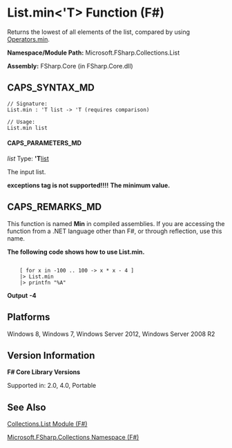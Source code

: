 # List.min<'T> Function (F#)

Returns the lowest of all elements of the list, compared by using [Operators.min](http://msdn.microsoft.com/en-us/library/adea4fd7-bfad-4834-989c-7878aca81fed).

**Namespace/Module Path:** Microsoft.FSharp.Collections.List

**Assembly:** FSharp.Core (in FSharp.Core.dll)


## CAPS_SYNTAX_MD

```
// Signature:
List.min : 'T list -> 'T (requires comparison)

// Usage:
List.min list
```

#### CAPS_PARAMETERS_MD
*list*
Type: **'T**[list](http://msdn.microsoft.com/en-us/library/c627b668-477b-4409-91ed-06d7f1b3e4a7)


The input list.



**exceptions tag is not supported!!!!**
**The minimum value.**
## CAPS_REMARKS_MD
This function is named **Min** in compiled assemblies. If you are accessing the function from a .NET language other than F#, or through reflection, use this name.

**The following code shows how to use List.min.**
```

    [ for x in -100 .. 100 -> x * x - 4 ]
    |> List.min
    |> printfn "%A" 
```

**Output**
**-4**
## Platforms
Windows 8, Windows 7, Windows Server 2012, Windows Server 2008 R2


## Version Information
**F# Core Library Versions**

Supported in: 2.0, 4.0, Portable




## See Also
[Collections.List Module &#40;F&#35;&#41;](Collections.List+Module+%28F%23%29.md)

[Microsoft.FSharp.Collections Namespace &#40;F&#35;&#41;](Microsoft.FSharp.Collections+Namespace+%28F%23%29.md)

